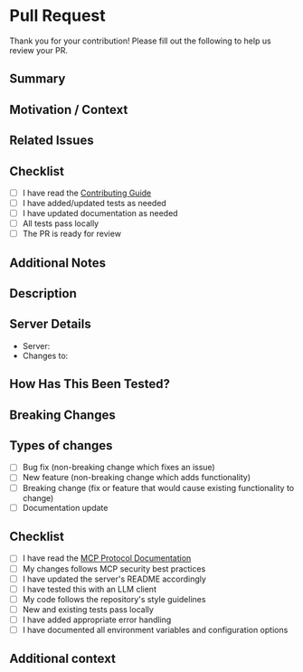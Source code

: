 # Pull Request

Thank you for your contribution! Please fill out the following to help us review your PR.

## Summary
<!-- A clear and concise description of what this PR does. -->

## Motivation / Context
<!-- Why is this change needed? What problem does it solve? -->

## Related Issues
<!-- List any related issues or pull requests. Use "Closes #123" to auto-close issues. -->

## Checklist
- [ ] I have read the [Contributing Guide](../CONTRIBUTING.md)
- [ ] I have added/updated tests as needed
- [ ] I have updated documentation as needed
- [ ] All tests pass locally
- [ ] The PR is ready for review

## Additional Notes
<!-- Add any other context, screenshots, or information here. -->

## Description

## Server Details
<!-- If modifying an existing server, provide details -->
- Server: <!-- e.g., filesystem, github -->
- Changes to: <!-- e.g., tools, resources, prompts -->

## How Has This Been Tested?
<!-- Have you tested this with an LLM client? Which scenarios were tested? -->

## Breaking Changes
<!-- Will users need to update their MCP client configurations? -->

## Types of changes
<!-- What types of changes does your code introduce? Put an `x` in all the boxes that apply: -->
- [ ] Bug fix (non-breaking change which fixes an issue)
- [ ] New feature (non-breaking change which adds functionality)
- [ ] Breaking change (fix or feature that would cause existing functionality to change)
- [ ] Documentation update

## Checklist
<!-- Go over all the following points, and put an `x` in all the boxes that apply. -->
- [ ] I have read the [MCP Protocol Documentation](https://modelcontextprotocol.io)
- [ ] My changes follows MCP security best practices
- [ ] I have updated the server's README accordingly
- [ ] I have tested this with an LLM client
- [ ] My code follows the repository's style guidelines
- [ ] New and existing tests pass locally
- [ ] I have added appropriate error handling
- [ ] I have documented all environment variables and configuration options

## Additional context
<!-- Add any other context, implementation notes, or design decisions -->

